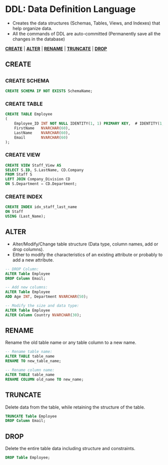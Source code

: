 # **DDL: Data Definition Language**

- Creates the data structures (Schemas, Tables, Views, and Indexes) that help organize data.
- All the commands of DDL are auto-committed (Permanently save all the changes in the database)

<a href=#create><strong>CREATE</strong></a> | 
<a href=#alter><strong>ALTER</strong></a> | 
<a href=#rename><strong>RENAME</strong></a> | 
<a href=#truncate><strong>TRUNCATE</strong></a> | 
<a href=#drop><strong>DROP</strong></a>

<h2 name=create><strong>CREATE</strong><h2>

### **CREATE SCHEMA**

```sql
CREATE SCHEMA IF NOT EXISTS SchemaName;
```

### **CREATE TABLE**

```sql
CREATE TABLE Employee
(
    Employee_ID INT NOT NULL IDENTITY(1, 1) PRIMARY KEY,  # IDENTITY(1,1) Start from 1 and Increment by 1 
    FirstName   NVARCHAR(60),
    LastName    NVARCHAR(60),
    Email       NVARCHAR(60)
);
```

### **CREATE VIEW**

```sql
CREATE VIEW Staff_View AS
SELECT S.ID, S.LastName, CD.Company
FROM Staff S
LEFT JOIN Company_Division CD
ON S.Department = CD.Department;
```

### **CREATE INDEX**

```sql
CREATE INDEX idx_staff_last_name
ON Staff
USING (Last_Name);
```

<h2 name=alter><strong>ALTER</strong></h2>

- Alter/Modify/Change table structure (Data type, column names, add or drop columns).
- Either to modify the characteristics of an existing attribute or probably to add a new attribute.

```sql
-- DROP Column:
ALTER Table Employee
DROP Column Email;
```

```sql
-- Add new columns:
ALTER Table Employee
ADD Age INT, Department NVARCHAR(50);
```

```sql
-- Modify the size and data type:
ALTER Table Employee
ALTER Column Country NVARCHAR(30);
```

<h2 name=renam><strong>RENAME</strong></h2>
    
Rename the old table name or any table column to a new name.   

```sql
-- Rename table name:    
ALTER TABLE table_name
RENAME TO new_table_name;    
```    

```sql
-- Rename column name:
ALTER TABLE table_name
RENAME COLUMN old_name TO new_name;   
```
    
<h2 name=truncate><strong>TRUNCATE</strong></h2>
    
Delete data from the table, while retaining the structure of the table.

```sql
TRUNCATE Table Employee
DROP Column Email;
```

<h2 name=drop><strong>DROP</strong></h2>

Delete the entire table data including structure and constraints.

```sql
DROP Table Employee;
```

